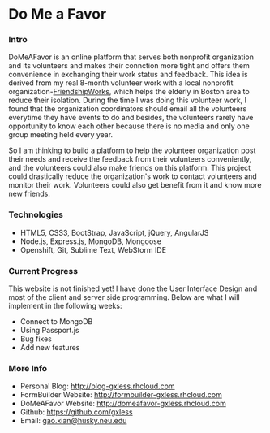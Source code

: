 # Do Me a Favor


### Intro
DoMeAFavor is an online platform that serves both nonprofit organization and its volunteers and makes their connction more tight and offers them convenience in exchanging their work status and feedback. This idea is derived from my real 8-month volunteer work with a local nonprofit organization-[FriendshipWorks](http://www.fw4elders.org), which helps the elderly in Boston area to reduce their isolation. During the time I was doing this volunteer work, I found that the organization coordinators should email all the volunteers everytime they have events to do and besides, the volunteers rarely have opportunity to know each other because there is no media and only one group meeting held every year.

So I am thinking to build a platform to help the volunteer organization post their needs and receive the feedback from their volunteers conveniently, and the volunteers could also make friends on this platform. This project could drastically reduce the organization's work to contact volunteers and monitor their work. Volunteers could also get benefit from it and know more new friends.


### Technologies
* HTML5, CSS3, BootStrap, JavaScript, jQuery, AngularJS
* Node.js, Express.js, MongoDB, Mongoose
* Openshift, Git, Sublime Text, WebStorm IDE


### Current Progress
This website is not finished yet! I have done the User Interface Design and most of the client and server side programming. Below are what I will implement in the following weeks:
* Connect to MongoDB
* Using Passport.js
* Bug fixes
* Add new features


### More Info
* Personal Blog: http://blog-gxless.rhcloud.com
* FormBuilder Website: http://formbuilder-gxless.rhcloud.com
* DoMeAFavor Website: http://domeafavor-gxless.rhcloud.com
* Github: https://github.com/gxless
* Email: gao.xian@husky.neu.edu



